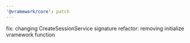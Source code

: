 ```yaml
---
'@vramework/core': patch
---
```


fix: changing CreateSessionService signature
refactor: removing initialize vramework function
